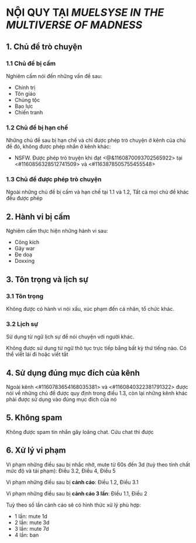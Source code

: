 # NỘI QUY TẠI *MUELSYSE IN THE MULTIVERSE OF MADNESS*

## 1. Chủ đề trò chuyện

### 1.1 Chủ đề bị cấm
Nghiêm cấm nói đến những vấn đề sau:
- Chính trị
- Tôn giáo
- Chủng tộc
- Bạo lực
- Chiến tranh

### 1.2 Chủ đề bị hạn chế
Những chủ đề sau bị hạn chế và chỉ được phép trò chuyện ở kênh của chủ đề đó, không được phép nhắn ở kênh khác:
- NSFW. Được phép trò truyện khi đạt <@&1160870093702565922> tại <#1160856328512741509> và <#1163878505755455548>

### 1.3 Chủ đề được phép trò chuyện
Ngoài những chủ đề bị cấm và hạn chế tại 1.1 và 1.2, Tất cả mọi chủ đề khác đều được phép

## 2. Hành vi bị cấm
Nghiêm cấm thực hiện những hành vi sau:
- Công kích
- Gây war
- Đe doạ
- Doxxing

## 3. Tôn trọng và lịch sự

### 3.1 Tôn trọng
Không được có hành vi nói xấu, xúc phạm đến cá nhân, tổ chức khác. 

### 3.2 Lịch sự
Sử dụng từ ngữ lịch sự để nói chuyện với người khác.

Không được sử dụng từ ngữ thô tục trực tiếp bằng bất kỳ thứ tiếng nào. Có thể viết lái đi hoặc viết tắt

## 4. Sử dụng đúng mục đích của kênh
Ngoài kênh <#1160783654168035381> và <#1160840322381791322> được nói về những chủ đề được quy định trong điều 1.3, còn lại những kênh khác phải được sử dụng vào đúng mục đích của nó

## 5. Không spam
Không được spam tin nhắn gây loãng chat. Cứu chat thì được

## 6. Xử lý vi phạm
Vi phạm những điều sau bị nhắc nhở, mute từ 60s đến 3d (tuỳ theo tính chất mức độ và tái phạm): Điều 3.2, Điều 4, Điều 5

Vi phạm những điều sau bị **cảnh cáo**: Điều 1.2, Điều 3.1

Vi phạm những điều sau bị **cảnh cáo 3 lần**: Điều 1.1, Điều 2

Tuỳ theo số lần cảnh cáo sẽ có hình thức xử lý phù hợp:
- 1 lần: mute 1d
- 2 lần: mute 3d
- 3 lần: mute 7d
- 4 lần: ban

